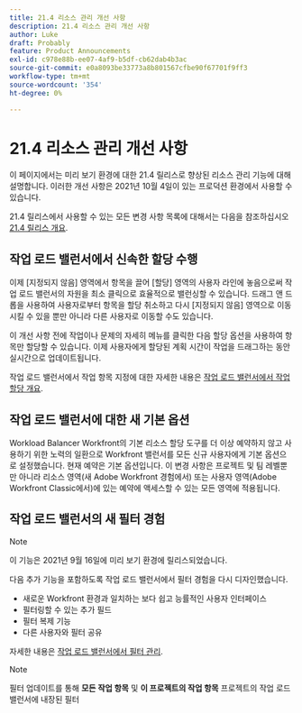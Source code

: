 ```yaml
---
title: 21.4 리소스 관리 개선 사항
description: 21.4 리소스 관리 개선 사항
author: Luke
draft: Probably
feature: Product Announcements
exl-id: c978e88b-ee07-4af9-b5df-cb62dab4b3ac
source-git-commit: e0a8093be33773a8b801567cfbe90f67701f9ff3
workflow-type: tm+mt
source-wordcount: '354'
ht-degree: 0%

---
```


# 21.4 리소스 관리 개선 사항

이 페이지에서는 미리 보기 환경에 대한 21.4 릴리스로 향상된 리소스 관리 기능에 대해 설명합니다. 이러한 개선 사항은 2021년 10월 4일이 있는 프로덕션 환경에서 사용할 수 있습니다.

21.4 릴리스에서 사용할 수 있는 모든 변경 사항 목록에 대해서는 다음을 참조하십시오 [21.4 릴리스 개요](../../../product-announcements/product-releases/21.4-release-activity/21.4-release-overview.md).

## 작업 로드 밸런서에서 신속한 할당 수행

이제 [지정되지 않음] 영역에서 항목을 끌어 [할당] 영역의 사용자 라인에 놓음으로써 작업 로드 밸런서의 자원을 최소 클릭으로 효율적으로 밸런싱할 수 있습니다. 드래그 앤 드롭을 사용하여 사용자로부터 항목을 할당 취소하고 다시 [지정되지 않음] 영역으로 이동시킬 수 있을 뿐만 아니라 다른 사용자로 이동할 수도 있습니다.

이 개선 사항 전에 작업이나 문제의 자세히 메뉴를 클릭한 다음 할당 옵션을 사용하여 항목만 할당할 수 있습니다. 이제 사용자에게 할당된 계획 시간이 작업을 드래그하는 동안 실시간으로 업데이트됩니다.

작업 로드 밸런서에서 작업 항목 지정에 대한 자세한 내용은 [작업 로드 밸런서에서 작업 할당 개요](../../../resource-mgmt/workload-balancer/assign-work-in-workload-balancer.md).

## 작업 로드 밸런서에 대한 새 기본 옵션

Workload Balancer Workfront의 기본 리소스 할당 도구를 더 이상 예약하지 않고 사용하기 위한 노력의 일환으로 Workfront 밸런서를 모든 신규 사용자에게 기본 옵션으로 설정했습니다. 현재 예약은 기본 옵션입니다. 이 변경 사항은 프로젝트 및 팀 레벨뿐만 아니라 리소스 영역(새 Adobe Workfront 경험에서) 또는 사용자 영역(Adobe Workfront Classic에서)에 있는 예약에 액세스할 수 있는 모든 영역에 적용됩니다.

## 작업 로드 밸런서의 새 필터 경험

>[!NOTE]
>
>이 기능은 2021년 9월 16일에 미리 보기 환경에 릴리스되었습니다.

다음 추가 기능을 포함하도록 작업 로드 밸런서에서 필터 경험을 다시 디자인했습니다.

* 새로운 Workfront 환경과 일치하는 보다 쉽고 능률적인 사용자 인터페이스
* 필터링할 수 있는 추가 필드
* 필터 복제 기능
* 다른 사용자와 필터 공유

자세한 내용은 [작업 로드 밸런서에서 필터 관리](../../../resource-mgmt/workload-balancer/filter-information-workload-balancer.md).

>[!NOTE]
>
>필터 업데이트를 통해 **모든 작업 항목** 및 **이 프로젝트의 작업 항목** 프로젝트의 작업 로드 밸런서에 내장된 필터


